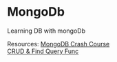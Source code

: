 # MongoDb
Learning DB with mongoDb

Resources:
[MongoDB Crash Course](https://www.youtube.com/watch?v=ofme2o29ngU&t=531s)
<br>
[CRUD & Find Query Func](https://studio3t.com/academy/topic/exercise-1-insert-mongodb-document/)
